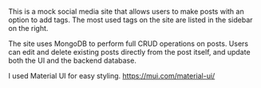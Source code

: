 This is a mock social media site that allows users to make posts with an option to add tags. The most used tags on the site are listed in the sidebar on the right.

The site uses MongoDB to perform full CRUD operations on posts. Users can edit and delete existing posts directly from the post itself, and update both the UI and the backend database.

I used Material UI for easy styling. https://mui.com/material-ui/
